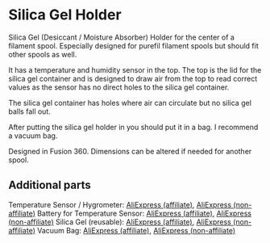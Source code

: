 # Silica Gel Holder

Silica Gel (Desiccant / Moisture Absorber) Holder for the center of a filament spool.
Especially designed for purefil filament spools but should fit other spools as well.

It has a temperature and humidity sensor in the top.
The top is the lid for the silica gel container and is designed to draw air from the top to read correct values as the sensor has no direct holes to the silica gel container.

The silica gel container has holes where air can circulate but no silica gel balls fall out.

After putting the silica gel holder in you should put it in a bag.
I recommend a vacuum bag.

Designed in Fusion 360.
Dimensions can be altered if needed for another spool.

## Additional parts

Temperature Sensor / Hygrometer: [AliExpress (affiliate)](https://s.click.aliexpress.com/e/_ASrIJt), [AliExpress (non-affiliate)](https://www.aliexpress.com/item/32861882092.html)
Battery for Temperature Sensor: [AliExpress (affiliate)](https://s.click.aliexpress.com/e/_Aq8yYT), [AliExpress (non-affiliate)](https://www.aliexpress.com/item/32908492673.html)
Silica Gel (reusable): [AliExpress (affiliate)](https://s.click.aliexpress.com/e/_9I1yjZ), [AliExpress (non-affiliate)](https://www.aliexpress.com/item/1005002133494175.html)
Vacuum Bag: [AliExpress (affiliate)](https://s.click.aliexpress.com/e/_ACek3p), [AliExpress (non-affiliate)](https://www.aliexpress.com/item/1005002284232227.html)
